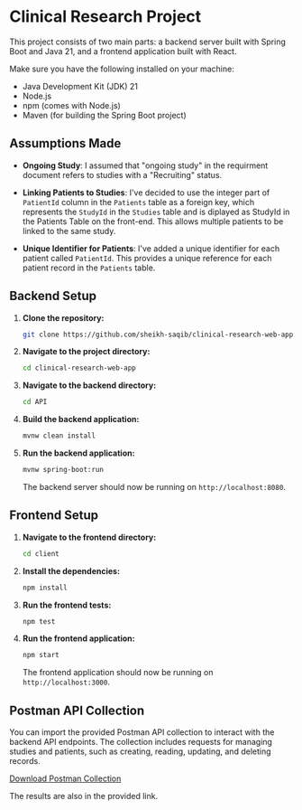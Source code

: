 # Clinical Research Project

This project consists of two main parts: a backend server built with Spring Boot and Java 21, and a frontend application built with React.


Make sure you have the following installed on your machine:

- Java Development Kit (JDK) 21
- Node.js
- npm (comes with Node.js)
- Maven (for building the Spring Boot project)


## Assumptions Made

- **Ongoing Study**: I assumed that "ongoing study" in the requirment document refers to studies with a "Recruiting" status.

- **Linking Patients to Studies**: I've decided to use the integer part of `PatientId` column in the `Patients` table as a foreign key, which represents the `StudyId` in the `Studies` table and is diplayed as StudyId in the Patients Table on the front-end. This allows multiple patients to be linked to the same study.

- **Unique Identifier for Patients**: I've added a unique identifier for each patient called `PatientId`. This provides a unique reference for each patient record in the `Patients` table.


## Backend Setup

1. **Clone the repository:**

    ```sh
    git clone https://github.com/sheikh-saqib/clinical-research-web-app.git
    ```

2. **Navigate to the project directory:**

    ```sh
    cd clinical-research-web-app
    ```

3. **Navigate to the backend directory:**

    ```sh
    cd API
    ```

4. **Build the backend application:**

    ```sh
    mvnw clean install
    ```

5. **Run the backend application:**

    ```sh
    mvnw spring-boot:run
    ```

    The backend server should now be running on `http://localhost:8080`.

## Frontend Setup

1. **Navigate to the frontend directory:**

    ```sh
    cd client
    ```

2. **Install the dependencies:**

    ```sh
    npm install
    ```

3. **Run the frontend tests:**

    ```sh
    npm test
    ```

4. **Run the frontend application:**

    ```sh
    npm start
    ```

    The frontend application should now be running on `http://localhost:3000`.

## Postman API Collection

You can import the provided Postman API collection to interact with the backend API endpoints. The collection includes requests for managing studies and patients, such as creating, reading, updating, and deleting records. 

[Download Postman Collection](https://github.com/sheikh-saqib/clinical-research-web-app/tree/main/Postman)

The results are also in the provided link.